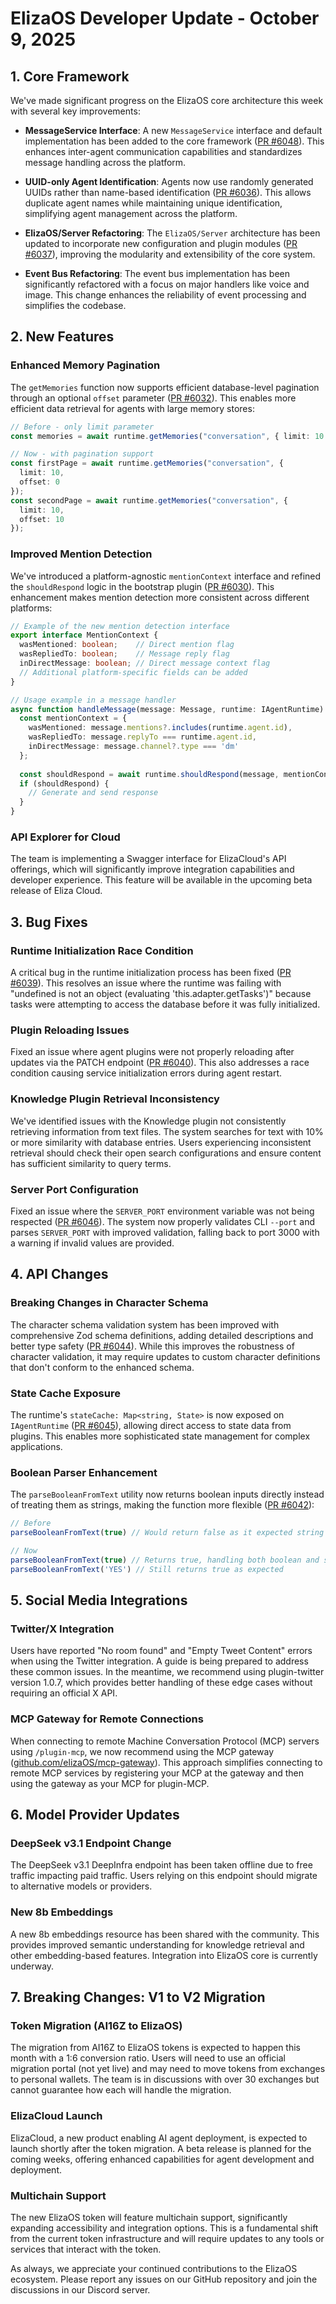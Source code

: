 # ElizaOS Developer Update - October 9, 2025

## 1. Core Framework

We've made significant progress on the ElizaOS core architecture this week with several key improvements:

- **MessageService Interface**: A new `MessageService` interface and default implementation has been added to the core framework ([PR #6048](https://github.com/elizaOS/eliza/pull/6048)). This enhances inter-agent communication capabilities and standardizes message handling across the platform.

- **UUID-only Agent Identification**: Agents now use randomly generated UUIDs rather than name-based identification ([PR #6036](https://github.com/elizaOS/eliza/pull/6036)). This allows duplicate agent names while maintaining unique identification, simplifying agent management across the platform.

- **ElizaOS/Server Refactoring**: The `ElizaOS/Server` architecture has been updated to incorporate new configuration and plugin modules ([PR #6037](https://github.com/elizaOS/eliza/pull/6037)), improving the modularity and extensibility of the core system.

- **Event Bus Refactoring**: The event bus implementation has been significantly refactored with a focus on major handlers like voice and image. This change enhances the reliability of event processing and simplifies the codebase.

## 2. New Features

### Enhanced Memory Pagination

The `getMemories` function now supports efficient database-level pagination through an optional `offset` parameter ([PR #6032](https://github.com/elizaOS/eliza/pull/6032)). This enables more efficient data retrieval for agents with large memory stores:

```typescript
// Before - only limit parameter
const memories = await runtime.getMemories("conversation", { limit: 10 });

// Now - with pagination support
const firstPage = await runtime.getMemories("conversation", { 
  limit: 10, 
  offset: 0 
});
const secondPage = await runtime.getMemories("conversation", { 
  limit: 10, 
  offset: 10 
});
```

### Improved Mention Detection

We've introduced a platform-agnostic `mentionContext` interface and refined the `shouldRespond` logic in the bootstrap plugin ([PR #6030](https://github.com/elizaOS/eliza/pull/6030)). This enhancement makes mention detection more consistent across different platforms:

```typescript
// Example of the new mention detection interface
export interface MentionContext {
  wasMentioned: boolean;    // Direct mention flag
  wasRepliedTo: boolean;    // Message reply flag
  inDirectMessage: boolean; // Direct message context flag
  // Additional platform-specific fields can be added
}

// Usage example in a message handler
async function handleMessage(message: Message, runtime: IAgentRuntime) {
  const mentionContext = {
    wasMentioned: message.mentions?.includes(runtime.agent.id),
    wasRepliedTo: message.replyTo === runtime.agent.id,
    inDirectMessage: message.channel?.type === 'dm'
  };
  
  const shouldRespond = await runtime.shouldRespond(message, mentionContext);
  if (shouldRespond) {
    // Generate and send response
  }
}
```

### API Explorer for Cloud

The team is implementing a Swagger interface for ElizaCloud's API offerings, which will significantly improve integration capabilities and developer experience. This feature will be available in the upcoming beta release of Eliza Cloud.

## 3. Bug Fixes

### Runtime Initialization Race Condition

A critical bug in the runtime initialization process has been fixed ([PR #6039](https://github.com/elizaOS/eliza/pull/6039)). This resolves an issue where the runtime was failing with "undefined is not an object (evaluating 'this.adapter.getTasks')" because tasks were attempting to access the database before it was fully initialized.

### Plugin Reloading Issues

Fixed an issue where agent plugins were not properly reloading after updates via the PATCH endpoint ([PR #6040](https://github.com/elizaOS/eliza/pull/6040)). This also addresses a race condition causing service initialization errors during agent restart.

### Knowledge Plugin Retrieval Inconsistency

We've identified issues with the Knowledge plugin not consistently retrieving information from text files. The system searches for text with 10% or more similarity with database entries. Users experiencing inconsistent retrieval should check their open search configurations and ensure content has sufficient similarity to query terms.

### Server Port Configuration

Fixed an issue where the `SERVER_PORT` environment variable was not being respected ([PR #6046](https://github.com/elizaOS/eliza/pull/6046)). The system now properly validates CLI `--port` and parses `SERVER_PORT` with improved validation, falling back to port 3000 with a warning if invalid values are provided.

## 4. API Changes

### Breaking Changes in Character Schema

The character schema validation system has been improved with comprehensive Zod schema definitions, adding detailed descriptions and better type safety ([PR #6044](https://github.com/elizaOS/eliza/pull/6044)). While this improves the robustness of character validation, it may require updates to custom character definitions that don't conform to the enhanced schema.

### State Cache Exposure

The runtime's `stateCache: Map<string, State>` is now exposed on `IAgentRuntime` ([PR #6045](https://github.com/elizaOS/eliza/pull/6045)), allowing direct access to state data from plugins. This enables more sophisticated state management for complex applications.

### Boolean Parser Enhancement

The `parseBooleanFromText` utility now returns boolean inputs directly instead of treating them as strings, making the function more flexible ([PR #6042](https://github.com/elizaOS/eliza/pull/6042)):

```typescript
// Before
parseBooleanFromText(true) // Would return false as it expected string input

// Now
parseBooleanFromText(true) // Returns true, handling both boolean and string inputs
parseBooleanFromText('YES') // Still returns true as expected
```

## 5. Social Media Integrations

### Twitter/X Integration

Users have reported "No room found" and "Empty Tweet Content" errors when using the Twitter integration. A guide is being prepared to address these common issues. In the meantime, we recommend using plugin-twitter version 1.0.7, which provides better handling of these edge cases without requiring an official X API.

### MCP Gateway for Remote Connections

When connecting to remote Machine Conversation Protocol (MCP) servers using `/plugin-mcp`, we now recommend using the MCP gateway ([github.com/elizaOS/mcp-gateway](https://github.com/elizaOS/mcp-gateway)). This approach simplifies connecting to remote MCP services by registering your MCP at the gateway and then using the gateway as your MCP for plugin-MCP.

## 6. Model Provider Updates

### DeepSeek v3.1 Endpoint Change

The DeepSeek v3.1 DeepInfra endpoint has been taken offline due to free traffic impacting paid traffic. Users relying on this endpoint should migrate to alternative models or providers.

### New 8b Embeddings

A new 8b embeddings resource has been shared with the community. This provides improved semantic understanding for knowledge retrieval and other embedding-based features. Integration into ElizaOS core is currently underway.

## 7. Breaking Changes: V1 to V2 Migration

### Token Migration (AI16Z to ElizaOS)

The migration from AI16Z to ElizaOS tokens is expected to happen this month with a 1:6 conversion ratio. Users will need to use an official migration portal (not yet live) and may need to move tokens from exchanges to personal wallets. The team is in discussions with over 30 exchanges but cannot guarantee how each will handle the migration.

### ElizaCloud Launch

ElizaCloud, a new product enabling AI agent deployment, is expected to launch shortly after the token migration. A beta release is planned for the coming weeks, offering enhanced capabilities for agent development and deployment.

### Multichain Support

The new ElizaOS token will feature multichain support, significantly expanding accessibility and integration options. This is a fundamental shift from the current token infrastructure and will require updates to any tools or services that interact with the token.

As always, we appreciate your continued contributions to the ElizaOS ecosystem. Please report any issues on our GitHub repository and join the discussions in our Discord server.